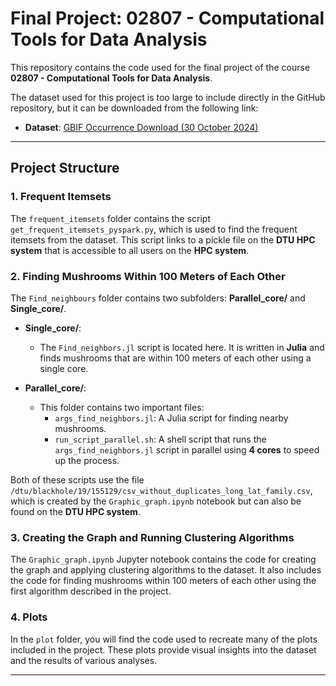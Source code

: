 # Final Project: 02807 - Computational Tools for Data Analysis

This repository contains the code used for the final project of the course **02807 - Computational Tools for Data Analysis**.

The dataset used for this project is too large to include directly in the GitHub repository, but it can be downloaded from the following link:

- **Dataset**: [GBIF Occurrence Download (30 October 2024)](https://doi.org/10.15468/dl.g6zcq2)

---

## Project Structure

### 1. **Frequent Itemsets**
The `frequent_itemsets` folder contains the script `get_frequent_itemsets_pyspark.py`, which is used to find the frequent itemsets from the dataset. This script links to a pickle file on the **DTU HPC system** that is accessible to all users on the **HPC system**.

### 2. **Finding Mushrooms Within 100 Meters of Each Other**
The `Find_neighbours` folder contains two subfolders: **Parallel_core/** and **Single_core/**.

- **Single_core/**: 
  - The `Find_neighbors.jl` script is located here. It is written in **Julia** and finds mushrooms that are within 100 meters of each other using a single core.

- **Parallel_core/**: 
  - This folder contains two important files:
    - `args_find_neighbors.jl`: A Julia script for finding nearby mushrooms.
    - `run_script_parallel.sh`: A shell script that runs the `args_find_neighbors.jl` script in parallel using **4 cores** to speed up the process.

Both of these scripts use the file `/dtu/blackhole/19/155129/csv_without_duplicates_long_lat_family.csv`, which is created by the `Graphic_graph.ipynb` notebook but can also be found on the **DTU HPC system**.

### 3. **Creating the Graph and Running Clustering Algorithms**
The `Graphic_graph.ipynb` Jupyter notebook contains the code for creating the graph and applying clustering algorithms to the dataset. It also includes the code for finding mushrooms within 100 meters of each other using the first algorithm described in the project.

### 4. **Plots**
In the `plot` folder, you will find the code used to recreate many of the plots included in the project. These plots provide visual insights into the dataset and the results of various analyses.

---







